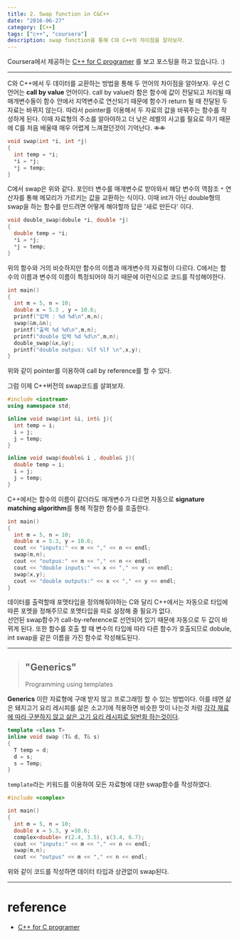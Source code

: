 ```yaml
---
title: 2. Swap function in C&C++
date: "2016-06-27"
category: [C++]
tags: ["c++", "coursera"]
description: swap function을 통해 C와 C++의 차이점을 알아보자.
---
```


Coursera에서 제공하는 [C++ for C programer](https://www.coursera.org/learn/c-plus-plus-a/home/info) 를 보고 포스팅을 하고 있습니다. :)

---

C와 C++에서 두 데이터를 교환하는 방법을 통해 두 언어의 차이점을 알아보자. 우선 C언어는 **call by value** 언어이다. call by value라 함은 함수에 값이 전달되고 처리될 때 매개변수들이 함수 안에서 지역변수로 연산되기 때문에 함수가 return 될 때 전달된 두 자료는 바뀌지 않는다. 따라서 pointer를 이용해서 두 자료의 값을 바꿔주는 함수를 작성하게 된다. 이때 자료형의 주소를 알아야하고 더 낮은 레벨의 사고를 필요로 하기 때문에 C를 처음 배울때 매우 어렵게 느껴졌던것이 기억난다. ~~ㅎㅎ~~

```c
void swap(int *i, int *j)
{
  int temp = *i;
  *i = *j;
  *j = temp;
}
```

C에서 swap은 위와 같다. 포인터 변수를 매개변수로 받아와서 해당 변수의 역참조 `*` 연산자를 통해 메모리가 가르키는 값을 교환하는 식이다. 이때 int가 아닌 double형의 swap을 하는 함수를 만드려면 어떻게 해야할까 답은 '새로 만든다' 이다.

```c
void double_swap(dobule *i, double *j)
{
  double temp = *i;
  *i = *j;
  *j = temp;
}
```

위의 함수와 거의 비슷하지만 함수의 이름과 매개변수의 자료형이 다르다. C에서는 함수의 이름과 변수의 이름이 특정되어야 하기 때문에 이런식으로 코드를 작성해야한다.

```c
int main()
{
  int m = 5, n = 10;
  double x = 5.3 , y = 10.6;
  printf("입력 : %d %d\n",m,n);
  swap(&m,&n);
  printf("출력 %d %d\n",m,n);
  printf("double 입력 %d %d\n",m,n);
  double_swap(&x,&y);
  printf("double outpus: %lf %lf \n",x,y);
}
```

위와 같이 pointer를 이용하여 call by reference를 할 수 있다.

그럼 이제 C++버전의 swap코드를 살펴보자.

```cpp
#include <iostream>
using namespace std;

inline void swap(int &i, int& j){
  int temp = i;
  i = j;
  j = temp;
}

inline void swap(double& i , double& j){
  double temp = i;
  i = j;
  j = temp;
}
```

C++에서는 함수의 이름이 같더라도 매개변수가 다르면 자동으로 **signature matching algorithm**를 통해 적절한 함수를 호출한다.

```cpp
int main()
{
  int m = 5, n = 10;
  double x = 5.3, y = 10.6;
  cout << "inputs:" << m << "," << n << endl;
  swap(m,n);
  cout << "outpus:" << m << "," << n << endl;
  cout << "double inputs:" << x << "," << y << endl;
  swap(x,y);
  cout << "double outputs:" << x << "," << y << endl;
}
```

데이터를 출력할때 포맷타입을 정의해줘야하는 C와 달리 C++에서는 자동으로 타입에 따른 포멧을 정해주므로 포멧타입을 따로 설정해 줄 필요가 없다.  
선언된 swap함수가 call-by-reference로 선언되어 있기 때문에 자동으로 두 값이 바뀌게 된다. 또한 함수를 호출 할 때 변수의 타입에 따라 다른 함수가 호출되므로 dobule, int swap을 같은 이름을 가진 함수로 작성해도된다.

---

> ## "Generics"
> Programming using templates

**Generics** 이란 자료형에 구애 받지 않고 프로그래밍 할 수 있는 방법이다. 이를 테면 삶은 돼지고기 요리 레시피를 삶은 소고기에 적용하면 비슷한 맛이 나는것 처럼 <u>각각 재료에 따라 구분하지 않고 삶은 고기 요리 레시피로 일반화 하는것이다</u>.

```cpp
template <class T>
inline void swap (T& d, T& s)
{
  T temp = d;
  d = s;
  s = Temp;
}
```

`template`라는 키워드를 이용하여 모든 자료형에 대한 swap함수를 작성하였다.

```cpp
#include <complex>

int main()
{
  int m = 5, n = 10;
  double x = 5.3, y =10.6;
  complex<double> r(2.4, 3.5), s(3.4, 6.7);
  cout << "inputs:" << m << "," << n << endl;
  swap(m,n);
  cout << "outpus" << m << "," << n << endl;
```

위와 같이 코드를 작성하면 데이터 타입과 상관없이 swap된다.


---


# reference
- [C++ for C programer](https://www.coursera.org/learn/c-plus-plus-a/home/info)
